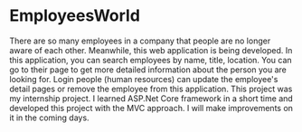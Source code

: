 # EmployeesWorld

There are so many employees in a company that people are no longer aware of each other. Meanwhile, this web application is being developed. In this application, you can search employees by name, title, location. You can go to their page to get more detailed information about the person you are looking for. Login people (human resources) can update the employee's detail pages or remove the employee from this application. This project was my internship project. I learned ASP.Net Core framework in a short time and developed this project with the MVC approach. I will make improvements on it in the coming days.
